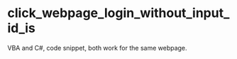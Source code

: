 # click_webpage_login_without_input_id_is
VBA and C#, code snippet, both work for the same webpage.
